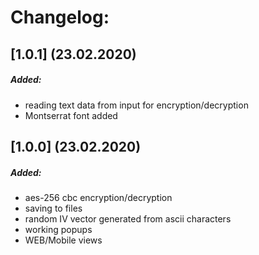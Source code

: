 # Changelog:
## [1.0.1] (23.02.2020)
##### Added:
- reading text data from input for encryption/decryption
- Montserrat font added
## [1.0.0] (23.02.2020)
##### Added:
- aes-256 cbc encryption/decryption
- saving to files
- random IV vector generated from ascii characters
- working popups
- WEB/Mobile views
